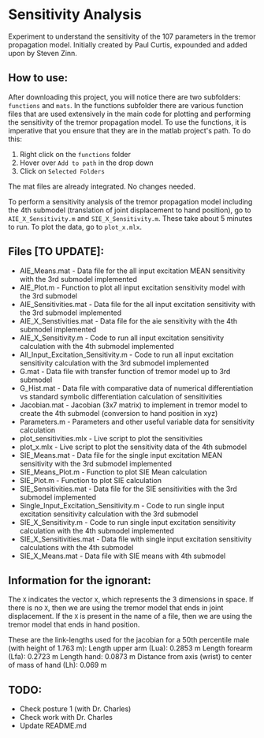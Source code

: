 Sensitivity Analysis
====================

Experiment to understand the sensitivity of the 107 parameters in the tremor propagation model.
Initially created by Paul Curtis, expounded and added upon by Steven Zinn.

How to use:
-----------
After downloading this project, you will notice there are two subfolders: `functions` and `mats`. In the functions subfolder there are various function files that are used
extensively in the main code for plotting and performing the sensitivity of the tremor propagation model. To use the functions, it is imperative that you ensure that they are
in the matlab project's path. To do this:
1. Right click on the `functions` folder
2. Hover over `Add to path` in the drop down
3. Click on `Selected Folders`

The mat files are already integrated. No changes needed.

To perform a sensitivity analysis of the tremor propagation model including the 4th submodel (translation of joint displacement to hand position), go to `AIE_X_Sensitivity.m` and 
`SIE_X_Sensitivity.m`. These take about 5 minutes to run. To plot the data, go to `plot_x.mlx`. 

Files [TO UPDATE]:
------
* AIE_Means.mat - Data file for the all input excitation MEAN sensitivity with the 3rd submodel implemented
* AIE_Plot.m - Function to plot all input excitation sensitivity model with the 3rd submodel
* AIE_Sensitivities.mat - Data file for the all input excitation sensitivity with the 3rd submodel implemented
* AIE_X_Senstivities.mat - Data file for the aie sensitivity with the 4th submodel implemented
* AIE_X_Sensitivity.m - Code to run all input excitation sensitivity calculation with the 4th submodel implemented
* All_Input_Excitation_Sensitivity.m - Code to run all input excitation sensitivity calculation with the 3rd submodel implemented
* G.mat - Data file with transfer function of tremor model up to 3rd submodel
* G_Hist.mat - Data file with comparative data of numerical differentiation vs standard symbolic differentiation calculation of sensitivities
* Jacobian.mat - Jacobian (3x7 matrix) to implement in tremor model to create the 4th submodel (conversion to hand position in xyz)
* Parameters.m - Parameters and other useful variable data for sensitivity calculation
* plot_sensitivities.mlx - Live script to plot the sensitivities
* plot_x.mlx - Live script to plot the sensitivity data of the 4th submodel
* SIE_Means.mat - Data file for the single input excitation MEAN sensitivity with the 3rd submodel implemented
* SIE_Means_Plot.m - Function to plot SIE Mean calculation
* SIE_Plot.m - Function to plot SIE calculation
* SIE_Sensitivities.mat - Data file for the SIE sensitivities with the 3rd submodel implemented
* Single_Input_Excitation_Sensitivity.m - Code to run single input excitation sensitivity calculation with the 3rd submodel
* SIE_X_Sensitivity.m - Code to run single input excitation sensitivity calculation with the 4th submodel implemented
* SIE_X_Sensitivities.mat - Data file with single input excitation sensitivity calculations with the 4th submodel
* SIE_X_Means.mat - Data file with SIE means with 4th submodel

Information for the ignorant:
-----------------------------
The `X` indicates the vector x, which represents the 3 dimensions in space. If there is no `X`, then we are using the tremor model that ends in joint displacement. 
If the `X` is present in the name of a file, then we are using the tremor model that ends in hand position.

These are the link-lengths used for the jacobian for a 50th percentile male (with height of 1.763 m):
Length upper arm (Lua): 0.2853 m
Length forearm (Lfa): 0.2723 m
Length hand: 0.0873 m
Distance from axis (wrist) to center of mass of hand (Lh): 0.069 m

TODO:
-----
* Check posture 1 (with Dr. Charles)
* Check work with Dr. Charles
* Update README.md